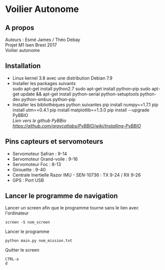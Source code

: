# Voilier Autonome

## A propos

Auteurs : Esmé James / Théo Debay  
Projet M1 Isen Brest 2017  
Voilier autonome  

## Installation

* Linux kernel 3.8 avec une distribution Debian 7.9
* Installer les packages suivants  
	sudo apt-get install python2.7
	sudo apt-get install python-pip
	sudo apt-get update && apt-get install python-serial python-setuptools python-dev python-smbus python-pip  
* Installer les bibliothèques python suivantes
	pip install numpy==1.7.1
	pip install utm==0.4.1
	pip install matplotlib==1.3.0
	pip install --upgrade PyBBIO  
		*Lien vers le github PyBBio https://github.com/graycatlabs/PyBBIO/wiki/Installing-PyBBIO*

## Pins capteurs et servomoteurs

* Servomoteur Safran : 9-14
* Servomoteur Grand-voile : 9-16
* Servomoteur Foc : 8-13
* Girouette : 9-40
* Centrale Inertielle Razor IMU - SEN-10736 : TX 9-24 / RX 9-26
* GPS : Port USB

## Lancer le programme de navigation

Lancer un screen afin que le programme tourne sans le lien avec l'ordinateur

	screen -S nom_screen  

Lancer le programme

	python main.py nom_mission.txt

Quitter le screen

	CTRL-a 
	d
	
